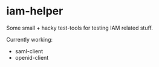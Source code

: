 # iam-helper
Some small + hacky test-tools for testing IAM related stuff.

Currently working:
* saml-client
* openid-client
